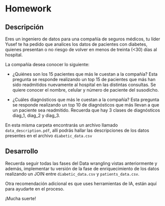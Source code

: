 # Homework
## Descripción
Eres un ingeniero de datos para una compañía de seguros médicos, tu líder Yusef te ha pedido que analices los datos de pacientes con diabetes, quienes presentan o no riesgo de volver en menos de treinta (<30) días al hospital. 

La compañía desea conocer lo siguiente:
- ¿Quiénes son los 15 pacientes que más le cuestan a la compañía? Esta pregunta se responde realizando un top 15 de pacientes que más han sido readmitidos nuevamente al hospital en las distintas consultas. Se quiere conocer el nombre, celular y número de paciente del susodicho. 

- ¿Cuáles diagnósticos que más le cuestan a la compañía? Esta pregunta se responde realizando un top 10 de diagnósticos que más llevan a que un paciente sea readmitido. Recuerda que hay 3 clases de diagnósticos diag_1, diag_2 y diag_3.

En esta misma carpeta encontrarás un archivo llamado `data_description.pdf`, allí podrás hallar las descripciones de los datos presentes en el archivo `diabetic_data.csv`

## Desarrollo
Recuerda seguir todas las fases del Data wrangling vistas anteriormente y además, implementar tu versión de la fase de enriquecimiento de los datos realizando un JOIN entre `diabetic_data.csv` y `patients_data.csv`.

Otra recomendación adicional es que uses herramientas de IA, están aquí para ayudarte en el proceso.

¡Mucha suerte!
